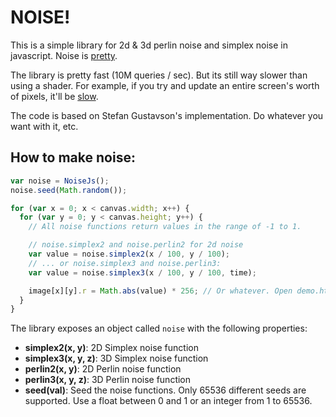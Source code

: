 # NOISE!

This is a simple library for 2d & 3d perlin noise and simplex noise in
javascript. Noise is
[pretty](https://dl.dropbox.com/u/2494815/perlin/index.html).

The library is pretty fast (10M queries / sec). But its still way slower than
using a shader. For example, if you try and update an entire screen's worth of
pixels, it'll be [slow](http://josephg.github.com/noisejs/demo3d.html).

The code is based on Stefan Gustavson's implementation. Do whatever you want
with it, etc.

## How to make noise:

```javascript
var noise = NoiseJs();
noise.seed(Math.random());

for (var x = 0; x < canvas.width; x++) {
  for (var y = 0; y < canvas.height; y++) {
    // All noise functions return values in the range of -1 to 1.

    // noise.simplex2 and noise.perlin2 for 2d noise
    var value = noise.simplex2(x / 100, y / 100);
    // ... or noise.simplex3 and noise.perlin3:
    var value = noise.simplex3(x / 100, y / 100, time);

    image[x][y].r = Math.abs(value) * 256; // Or whatever. Open demo.html to see it used with canvas.
  }
}
```

The library exposes an object called `noise` with the following properties:

- **simplex2(x, y)**: 2D Simplex noise function
- **simplex3(x, y, z)**: 3D Simplex noise function
- **perlin2(x, y)**: 2D Perlin noise function
- **perlin3(x, y, z)**: 3D Perlin noise function
- **seed(val)**: Seed the noise functions. Only 65536 different seeds are supported. Use a float between 0 and 1 or an integer from 1 to 65536. 

